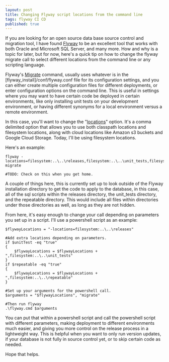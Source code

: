 ```yaml
---
layout: post
title: Changing Flyway script locations from the command line
tags: flyway CI CD
published: true
---
```


If you are looking for an open source data base source control and migration tool, I have found [Flyway](https://flywaydb.org/) to be an excellent tool that works with both Oracle and Microsoft SQL Server, and many more. How and why is a topic for later, but for now, here's a quick tip on how to change the flyway migrate call to select different locations from the command line or any scripting language.

Flyway's [Migrate](https://flywaydb.org/documentation/usage/commandline/migrate) command, usually uses whatever is in the [flyway_install]/conf/flyway.conf file for its configuration settings, and you can either create multiple configuration files for different deployments, or enter configuration options on the command line. This is useful in settings where you may want to have certain code be deployed in certain environments, like only installing unit tests on your development environment, or having different synonyms for a local environment versus a remote environment.

In this case, you'll want to change the "[locations](https://flywaydb.org/documentation/configuration/parameters/locations)" option. It's a comma delimited option that allows you to use both classpath locations and filesystem locations, along with cloud locations like Amazon s3 buckets and Google Cloud Storage. Today, I'll be using filesystem locations.

Here's an example:

	flyway -locations=filesystem:..\..\releases,filesystem:..\..\unit_tests,filesystem:..\..\repeatable migrate
    
    #TODO: Check on this when you get home.

A couple of things here, this is currently set up to look outside of the Flyway installation directory to get the code to apply to the database, in this case, all of the sql scripts within the releases directory, the unit_tests directory, and the repeatable directory. This would include all files within directories under those directories as well, as long as they are not hidden.

From here, it's easy enough to change your call depending on parameters you set up in a script. I'll use a powershell script as an example:

    $flywayLocations = "-locations=filesystem:..\..\releases"
    
    #Add extra locations depending on parameters.
    if $unitTest -eq "true"
    {
        $flywayLocations = $flywayLocations + ",filesystem:..\..\unit_tests"
    }
    if $repeatable -eq "true"
    {
        $flywayLocations = $flywayLocations + ",filesystem:..\..\repeatable"
    }

    #Set up your arguments for the powershell call.
    $arguments = "$flywayLocations", "migrate"

    #Then run flyway
    .\flyway.cmd $arguments

You can put that within a powershell script and call the powershell script with different parameters, making deployment to different environments much easier, and giving you more control on the release process in a lightweight way. This is helpful when you want to only run version updates, if your database is not fully in source control yet, or to skip certain code as needed.

Hope that helps.
